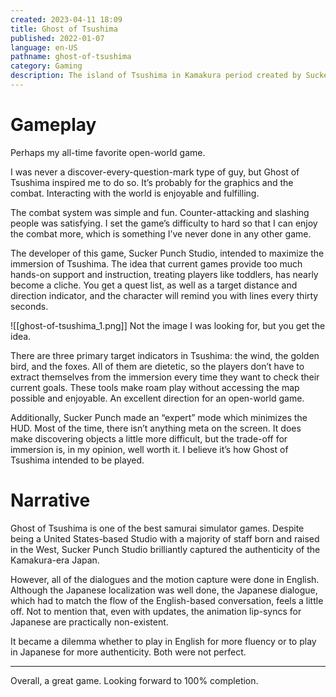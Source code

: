 ```yaml
---
created: 2023-04-11 18:09
title: Ghost of Tsushima
published: 2022-01-07
language: en-US
pathname: ghost-of-tsushima
category: Gaming
description: The island of Tsushima in Kamakura period created by Sucker Punch was authentic and full of surprises, and they made sure the immersion works well.
---
```


# Gameplay

Perhaps my all-time favorite open-world game.

I was never a discover-every-question-mark type of guy, but Ghost of Tsushima inspired me to do so. It’s probably for the graphics and the combat. Interacting with the world is enjoyable and fulfilling.

The combat system was simple and fun. Counter-attacking and slashing people was satisfying. I set the game’s difficulty to hard so that I can enjoy the combat more, which is something I’ve never done in any other game.

The developer of this game, Sucker Punch Studio, intended to maximize the immersion of Tsushima. The idea that current games provide too much hands-on support and instruction, treating players like toddlers, has nearly become a cliche. You get a quest list, as well as a target distance and direction indicator, and the character will remind you with lines every thirty seconds.

![[ghost-of-tsushima_1.png]]
Not the image I was looking for, but you get the idea.

There are three primary target indicators in Tsushima: the wind, the golden bird, and the foxes. All of them are dietetic, so the players don’t have to extract themselves from the immersion every time they want to check their current goals. These tools make roam play without accessing the map possible and enjoyable. An excellent direction for an open-world game.

Additionally, Sucker Punch made an “expert” mode which minimizes the HUD. Most of the time, there isn’t anything meta on the screen. It does make discovering objects a little more difficult, but the trade-off for immersion is, in my opinion, well worth it. I believe it’s how Ghost of Tsushima intended to be played.

# Narrative

Ghost of Tsushima is one of the best samurai simulator games. Despite being a United States-based Studio with a majority of staff born and raised in the West, Sucker Punch Studio brilliantly captured the authenticity of the Kamakura-era Japan.

However, all of the dialogues and the motion capture were done in English. Although the Japanese localization was well done, the Japanese dialogue, which had to match the flow of the English-based conversation, feels a little off. Not to mention that, even with updates, the animation lip-syncs for Japanese are practically non-existent.

It became a dilemma whether to play in English for more fluency or to play in Japanese for more authenticity. Both were not perfect.

---

Overall, a great game. Looking forward to 100% completion.

